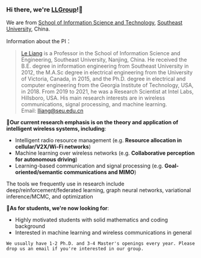 ### Hi there, we're [LLGroup](https://liang-seu.net/)!:wave:
We are from [School of Information Science and Technology](https://radio.seu.edu.cn/main.htm), [Southeast University](https://www.seu.edu.cn/), China.

Information about the PI：

> [Le Liang](https://radio.seu.edu.cn/2021/0611/c19937a374738/page.htm) is a Professor in the School of Information Science and Engineering, Southeast University, Nanjing, China. He received the B.E. degree in information engineering from Southeast University in 2012, the M.A.Sc degree in electrical engineering from the University of Victoria, Canada, in 2015, and the Ph.D. degree in electrical and computer engineering from the Georgia Institute of Technology, USA, in 2018. From 2019 to 2021, he was a Research Scientist at Intel Labs, Hillsboro, USA. His main research interests are in wireless communications, signal processing, and machine learning.<br>Email: lliang@seu.edu.cn

🚖**Our current research emphasis is on the theory and application of intelligent wireless systems, including**:

- Intelligent radio resource management (e.g. **Resource allocation in cellular/V2X/Wi-Fi networks**)
- Machine learning over wireless networks (e.g. **Collaborative perception for autonomous driving**)
- Learning-based communication and signal processing (e.g. **Goal-oriented/semantic communications and MIMO**)

The tools we frequently use in research include deep/reinforcement/federated learning, graph neural networks, variational inference/MCMC, and optimization

📣**As for students, we're now looking for**:
- Highly motivated students with solid mathematics and coding background
- Interested in machine learning and wireless communications in general

```
We usually have 1-2 Ph.D. and 3-4 Master's openings every year. Please drop us an email if you're interested in our group.
```
